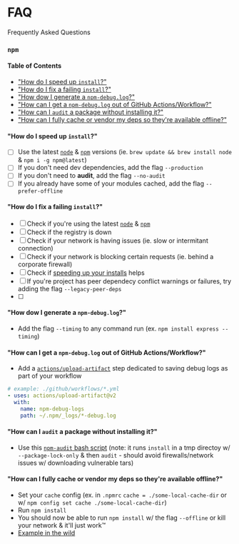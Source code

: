 # FAQ
Frequently Asked Questions

### `npm`

#### Table of Contents
- ["How do I speed up `install`?"](#speed)
- ["How do I fix a failing `install`?"](#failing)
- ["How dow I generate a `npm-debug.log`?"](#debug)
- ["How can I get a `npm-debug.log` out of GitHub Actions/Workflow?"](#actions)
- ["How can I `audit` a package without installing it?"](#audit-no-install)
- ["How can I fully cache or vendor my deps so they're available offline?"](#vendor-deps)

#### <a name="speed"></a>"How do I speed up `install`?"

- [ ] Use the latest [`node`]() & [`npm`]() versions (ie. `brew update && brew install node` & `npm i -g npm@latest`)
- [ ] If you don't need dev dependencies, add the flag `--production`
- [ ] If you don't need to **audit**, add the flag `--no-audit`
- [ ] If you already have some of your modules cached, add the flag `--prefer-offline`

#### <a name="failing"></a>"How do I fix a failing `install`?"

- [ ] Check if you're using the latest [`node`]() & [`npm`]()
- [ ] Check if the registry is down
- [ ] Check if your network is having issues (ie. slow or intermitant connection)
- [ ] Check if your network is blocking certain requests (ie. behind a corporate firewall)
- [ ] Check if [speeding up your installs]() helps
- [ ] If you're project has peer dependecy conflict warnings or failures, try adding the flag `--legacy-peer-deps`
- [ ] 

#### <a name="debug"></a>"How dow I generate a `npm-debug.log`?"

- Add the flag `--timing` to any command run (ex. `npm install express --timing`)

#### <a name="actions"></a>"How can I get a `npm-debug.log` out of GitHub Actions/Workflow?"

- Add a [`actions/upload-artifact`](https://github.com/actions/upload-artifact) step dedicated to saving debug logs as part of your workflow

```yaml
# example: ./github/workflows/*.yml
- uses: actions/upload-artifact@v2
  with:
    name: npm-debug-logs
    path: ~/.npm/_logs/*-debug.log
```

#### <a name="audit-no-install"></a>"How can I `audit` a package without installing it?"

- Use this [`npm-audit` bash script](https://gist.github.com/darcyclarke/6d9e9de555997e9aa9fe828fe1fdef7d) (note: it runs `install` in a tmp directoy w/ `--package-lock-only` & then `audit` - should avoid firewalls/network issues w/ downloading vulnerable tars)

#### <a name="vendor-deps"></a>"How can I fully cache or vendor my deps so they're available offline?"

- Set your `cache` config (ex. in `.npmrc` `cache = ./some-local-cache-dir` or w/ `npm config set cache ./some-local-cache-dir`)
- Run `npm install`
- You should now be able to run `npm install` w/ the flag `--offline` or kill your network & it'll just work™️
- [Example in the wild](https://github.com/darcyclarke/npm-offline-cache)
